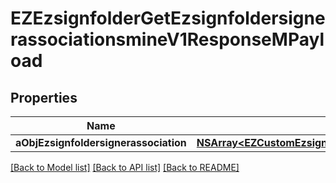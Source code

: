# EZEzsignfolderGetEzsignfoldersignerassociationsmineV1ResponseMPayload

## Properties
Name | Type | Description | Notes
------------ | ------------- | ------------- | -------------
**aObjEzsignfoldersignerassociation** | [**NSArray&lt;EZCustomEzsignfoldersignerassociationmineResponse&gt;***](EZCustomEzsignfoldersignerassociationmineResponse.md) |  | 

[[Back to Model list]](../README.md#documentation-for-models) [[Back to API list]](../README.md#documentation-for-api-endpoints) [[Back to README]](../README.md)


